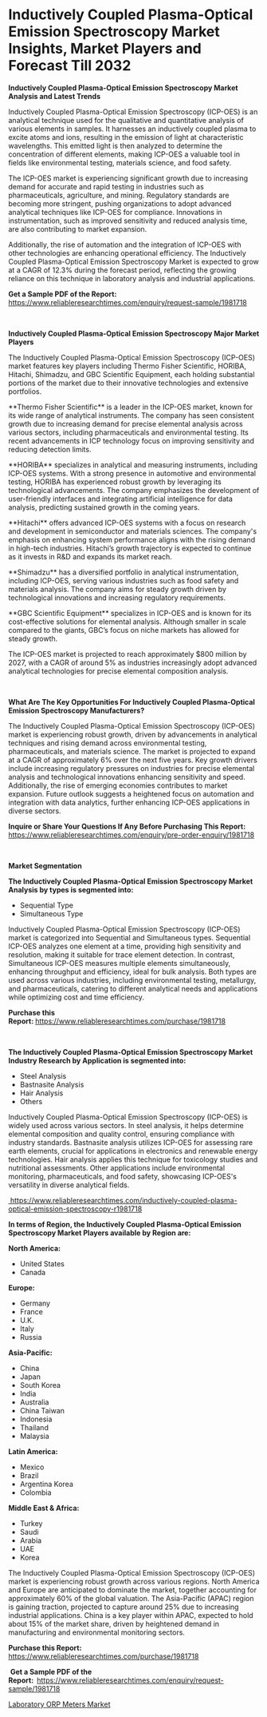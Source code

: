 <p><h1>Inductively Coupled Plasma-Optical Emission Spectroscopy Market Insights, Market Players and Forecast Till 2032</h1></p><p><strong>Inductively Coupled Plasma-Optical Emission Spectroscopy Market Analysis and Latest Trends</strong></p>
<p><p>Inductively Coupled Plasma-Optical Emission Spectroscopy (ICP-OES) is an analytical technique used for the qualitative and quantitative analysis of various elements in samples. It harnesses an inductively coupled plasma to excite atoms and ions, resulting in the emission of light at characteristic wavelengths. This emitted light is then analyzed to determine the concentration of different elements, making ICP-OES a valuable tool in fields like environmental testing, materials science, and food safety.</p><p>The ICP-OES market is experiencing significant growth due to increasing demand for accurate and rapid testing in industries such as pharmaceuticals, agriculture, and mining. Regulatory standards are becoming more stringent, pushing organizations to adopt advanced analytical techniques like ICP-OES for compliance. Innovations in instrumentation, such as improved sensitivity and reduced analysis time, are also contributing to market expansion.</p><p>Additionally, the rise of automation and the integration of ICP-OES with other technologies are enhancing operational efficiency. The Inductively Coupled Plasma-Optical Emission Spectroscopy Market is expected to grow at a CAGR of 12.3% during the forecast period, reflecting the growing reliance on this technique in laboratory analysis and industrial applications.</p></p>
<p><strong>Get a Sample PDF of the Report:&nbsp;</strong> <a href="https://www.reliableresearchtimes.com/enquiry/request-sample/1981718?utm_campaign=2220&utm_medium=2&utm_source=Github&utm_content=ia&utm_term=02032025&utm_id=inductively-coupled-plasma-optical-emission-spectroscopy">https://www.reliableresearchtimes.com/enquiry/request-sample/1981718</a></p>
<p>&nbsp;</p>
<p><strong>Inductively Coupled Plasma-Optical Emission Spectroscopy Major Market Players</strong></p>
<p><p>The Inductively Coupled Plasma-Optical Emission Spectroscopy (ICP-OES) market features key players including Thermo Fisher Scientific, HORIBA, Hitachi, Shimadzu, and GBC Scientific Equipment, each holding substantial portions of the market due to their innovative technologies and extensive portfolios.</p><p>**Thermo Fisher Scientific** is a leader in the ICP-OES market, known for its wide range of analytical instruments. The company has seen consistent growth due to increasing demand for precise elemental analysis across various sectors, including pharmaceuticals and environmental testing. Its recent advancements in ICP technology focus on improving sensitivity and reducing detection limits.</p><p>**HORIBA** specializes in analytical and measuring instruments, including ICP-OES systems. With a strong presence in automotive and environmental testing, HORIBA has experienced robust growth by leveraging its technological advancements. The company emphasizes the development of user-friendly interfaces and integrating artificial intelligence for data analysis, predicting sustained growth in the coming years.</p><p>**Hitachi** offers advanced ICP-OES systems with a focus on research and development in semiconductor and materials sciences. The company's emphasis on enhancing system performance aligns with the rising demand in high-tech industries. Hitachi’s growth trajectory is expected to continue as it invests in R&D and expands its market reach.</p><p>**Shimadzu** has a diversified portfolio in analytical instrumentation, including ICP-OES, serving various industries such as food safety and materials analysis. The company aims for steady growth driven by technological innovations and increasing regulatory requirements.</p><p>**GBC Scientific Equipment** specializes in ICP-OES and is known for its cost-effective solutions for elemental analysis. Although smaller in scale compared to the giants, GBC’s focus on niche markets has allowed for steady growth.</p><p>The ICP-OES market is projected to reach approximately $800 million by 2027, with a CAGR of around 5% as industries increasingly adopt advanced analytical technologies for precise elemental composition analysis.</p></p>
<p>&nbsp;</p>
<p><strong>What Are The Key Opportunities For Inductively Coupled Plasma-Optical Emission Spectroscopy Manufacturers?</strong></p>
<p><p>The Inductively Coupled Plasma-Optical Emission Spectroscopy (ICP-OES) market is experiencing robust growth, driven by advancements in analytical techniques and rising demand across environmental testing, pharmaceuticals, and materials science. The market is projected to expand at a CAGR of approximately 6% over the next five years. Key growth drivers include increasing regulatory pressures on industries for precise elemental analysis and technological innovations enhancing sensitivity and speed. Additionally, the rise of emerging economies contributes to market expansion. Future outlook suggests a heightened focus on automation and integration with data analytics, further enhancing ICP-OES applications in diverse sectors.</p></p>
<p><strong>Inquire or Share Your Questions If Any Before Purchasing This Report:</strong> <a href="https://www.reliableresearchtimes.com/enquiry/pre-order-enquiry/1981718?utm_campaign=2220&utm_medium=2&utm_source=Github&utm_content=ia&utm_term=02032025&utm_id=inductively-coupled-plasma-optical-emission-spectroscopy">https://www.reliableresearchtimes.com/enquiry/pre-order-enquiry/1981718</a></p>
<p>&nbsp;</p>
<p><strong>Market Segmentation</strong></p>
<p><strong>The Inductively Coupled Plasma-Optical Emission Spectroscopy Market Analysis by types is segmented into:</strong></p>
<p><ul><li>Sequential Type</li><li>Simultaneous Type</li></ul></p>
<p><p>Inductively Coupled Plasma-Optical Emission Spectroscopy (ICP-OES) market is categorized into Sequential and Simultaneous types. Sequential ICP-OES analyzes one element at a time, providing high sensitivity and resolution, making it suitable for trace element detection. In contrast, Simultaneous ICP-OES measures multiple elements simultaneously, enhancing throughput and efficiency, ideal for bulk analysis. Both types are used across various industries, including environmental testing, metallurgy, and pharmaceuticals, catering to different analytical needs and applications while optimizing cost and time efficiency.</p></p>
<p><strong>Purchase this Report:&nbsp;</strong><a href="https://www.reliableresearchtimes.com/purchase/1981718?utm_campaign=2220&utm_medium=2&utm_source=Github&utm_content=ia&utm_term=02032025&utm_id=inductively-coupled-plasma-optical-emission-spectroscopy">https://www.reliableresearchtimes.com/purchase/1981718</a></p>
<p>&nbsp;</p>
<p><strong>The Inductively Coupled Plasma-Optical Emission Spectroscopy Market Industry Research by Application is segmented into:</strong></p>
<p><ul><li>Steel Analysis</li><li>Bastnasite Analysis</li><li>Hair Analysis</li><li>Others</li></ul></p>
<p><p>Inductively Coupled Plasma-Optical Emission Spectroscopy (ICP-OES) is widely used across various sectors. In steel analysis, it helps determine elemental composition and quality control, ensuring compliance with industry standards. Bastnasite analysis utilizes ICP-OES for assessing rare earth elements, crucial for applications in electronics and renewable energy technologies. Hair analysis applies this technique for toxicology studies and nutritional assessments. Other applications include environmental monitoring, pharmaceuticals, and food safety, showcasing ICP-OES's versatility in diverse analytical fields.</p></p>
<p><a href="https://www.reliableresearchtimes.com/inductively-coupled-plasma-optical-emission-spectroscopy-r1981718?utm_campaign=2220&utm_medium=2&utm_source=Github&utm_content=ia&utm_term=02032025&utm_id=inductively-coupled-plasma-optical-emission-spectroscopy">&nbsp;https://www.reliableresearchtimes.com/inductively-coupled-plasma-optical-emission-spectroscopy-r1981718</a></p>
<p><strong>In terms of Region, the Inductively Coupled Plasma-Optical Emission Spectroscopy Market Players available by Region are:</strong></p>
<p>
    <p> <strong> North America: </strong>
        <ul>
            <li>United States</li>
            <li>Canada</li>
        </ul>
        </p> 
    <p> <strong> Europe: </strong>
        <ul>
            <li>Germany</li>
            <li>France</li>
            <li>U.K.</li>
            <li>Italy</li>
            <li>Russia</li>
        </ul>
        </p> 
    <p> <strong> Asia-Pacific: </strong>
        <ul>
            <li>China</li>
            <li>Japan</li>
            <li>South Korea</li>
            <li>India</li>
            <li>Australia</li>
            <li>China Taiwan</li>
            <li>Indonesia</li>
            <li>Thailand</li>
            <li>Malaysia</li>
        </ul>
        </p> 
    <p> <strong> Latin America: </strong>
        <ul>
            <li>Mexico</li>
            <li>Brazil</li>
            <li>Argentina Korea</li>
            <li>Colombia</li>
        </ul>
        </p> 
    <p> <strong> Middle East & Africa: </strong>
        <ul>
            <li>Turkey</li>
            <li>Saudi</li>
            <li>Arabia</li>
            <li>UAE</li>
            <li>Korea</li>
        </ul>
    </p>
    </p>
<p><p>The Inductively Coupled Plasma-Optical Emission Spectroscopy (ICP-OES) market is experiencing robust growth across various regions. North America and Europe are anticipated to dominate the market, together accounting for approximately 60% of the global valuation. The Asia-Pacific (APAC) region is gaining traction, projected to capture around 25% due to increasing industrial applications. China is a key player within APAC, expected to hold about 15% of the market share, driven by heightened demand in manufacturing and environmental monitoring sectors.</p></p>
<p><strong>Purchase this Report: </strong><a href="https://www.reliableresearchtimes.com/purchase/1981718?utm_campaign=2220&utm_medium=2&utm_source=Github&utm_content=ia&utm_term=02032025&utm_id=inductively-coupled-plasma-optical-emission-spectroscopy">https://www.reliableresearchtimes.com/purchase/1981718</a></p>
<p>&nbsp;<strong>Get a Sample PDF of the Report:&nbsp;&nbsp;</strong><a href="https://www.reliableresearchtimes.com/enquiry/request-sample/1981718?utm_campaign=2220&utm_medium=2&utm_source=Github&utm_content=ia&utm_term=02032025&utm_id=inductively-coupled-plasma-optical-emission-spectroscopy">https://www.reliableresearchtimes.com/enquiry/request-sample/1981718</a></p>
<p><strong></strong></p>
<p><p><a href="https://github.com/jerhoskinson197676/Market-Research-Report-List-1/blob/main/laboratory-orp-meters-market.md?utm_campaign=2220&utm_medium=2&utm_source=Github&utm_content=ia&utm_term=02032025&utm_id=inductively-coupled-plasma-optical-emission-spectroscopy">Laboratory ORP Meters Market</a></p></p>